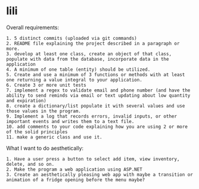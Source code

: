 # lili
Overall requirements:

    1. 5 distinct commits (uploaded via git commands)
    2. README file explaining the project described in a paragraph or more.
    3. develop at least one class, create an object of that class, populate with data from the database, incorporate data in the application
    4. A minimum of one table (entity) should be utilized.
    5. Create and use a minimum of 3 functions or methods with at least one returning a value integral to your application.
    6. Create 3 or more unit tests
    7. implement a regex to validate email and phone number (and have the ability to send reminds via email or text updating about low quantity and expiration)
    8. create a dictionary/list populate it with several values and use those values in the program.
    9. Implement a log that records errors, invalid inputs, or other important events and writes them to a text file.
    10. add comments to your code explaining how you are using 2 or more of the solid principles
    11. make a generic class and use it.

What I want to do aesthetically:

    1. Have a user press a button to select add item, view inventory, delete, and so on.
    2. Make the program a web application using ASP.NET
    3. Create an aesthetically pleasing web app with maybe a transition or animation of a fridge opening before the menu maybe? 
    
